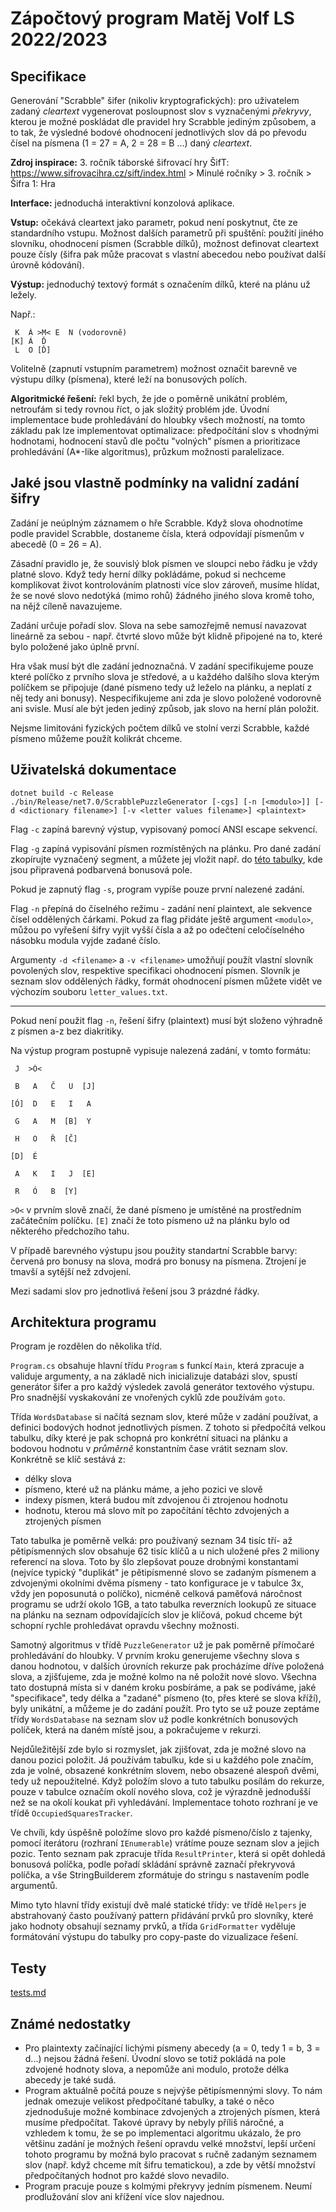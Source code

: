 # Zápočtový program Matěj Volf LS 2022/2023

## Specifikace

Generování "Scrabble" šifer (nikoliv kryptografických): pro uživatelem zadaný _cleartext_ vygenerovat posloupnost slov s vyznačenými _překryvy_, kterou je možné poskládat dle pravidel hry Scrabble jediným způsobem, a to tak, že výsledné bodové ohodnocení jednotlivých slov dá po převodu čísel na písmena (1 = 27 = A, 2 = 28 = B ...) daný _cleartext_.

**Zdroj inspirace:** 3. ročník táborské šifrovací hry ŠifT: https://www.sifrovacihra.cz/sift/index.html > Minulé ročníky > 3. ročník > Šifra 1: Hra

**Interface:** jednoduchá interaktivní konzolová aplikace.

**Vstup:** očekává cleartext jako parametr, pokud není poskytnut, čte ze standardního vstupu. Možnost dalších parametrů při spuštění: použití jiného slovníku, ohodnocení písmen (Scrabble dílků), možnost definovat cleartext pouze čísly (šifra pak může pracovat s vlastní abecedou nebo používat další úrovně kódování).

**Výstup:** jednoduchý textový formát s označením dílků, které na plánu už ležely.

Např.:

```
 K  Á >M< E  N (vodorovně)
[K] Á  Ď
 L  O [Ď]
```

Volitelně (zapnutí vstupním parametrem) možnost označit barevně ve výstupu dílky (písmena), které leží na bonusových polích.

**Algoritmické řešení:** řekl bych, že jde o poměrně unikátní problém, netroufám si tedy rovnou říct, o jak složitý problém jde. Úvodní implementace bude prohledávání do hloubky všech možností, na tomto základu pak lze implementovat optimalizace: předpočítání slov s vhodnými hodnotami, hodnocení stavů dle počtu "volných" písmen a prioritizace prohledávání (A\*-like algoritmus), průzkum možnosti paralelizace.

## Jaké jsou vlastně podmínky na validní zadání šifry

Zadání je neúplným záznamem o hře Scrabble. Když slova ohodnotíme podle pravidel Scrabble, dostaneme čísla, která odpovídají písmenům v abecedě (0 = 26 = A).

Zásadní pravidlo je, že souvislý blok písmen ve sloupci nebo řádku je vždy platné slovo. Když tedy herní dílky pokládáme, pokud si nechceme komplikovat život kontrolováním platnosti více slov zároveň, musíme hlídat, že se nové slovo nedotýká (mimo rohů) žádného jiného slova kromě toho, na nějž cíleně navazujeme.

Zadání určuje pořadí slov. Slova na sebe samozřejmě nemusí navazovat lineárně za sebou - např. čtvrté slovo může být klidně připojené na to, které bylo položené jako úplně první.

Hra však musí být dle zadání jednoznačná. V zadání specifikujeme pouze které políčko z prvního slova je středové, a u každého dalšího slova kterým políčkem se připojuje (dané písmeno tedy už leželo na plánku, a neplatí z něj tedy ani bonusy). Nespecifikujeme ani zda je slovo položené vodorovně ani svisle. Musí ale být jeden jediný způsob, jak slovo na herní plán položit.

Nejsme limitováni fyzických počtem dílků ve stolní verzi Scrabble, každé písmeno můžeme použít kolikrát chceme.

## Uživatelská dokumentace

```
dotnet build -c Release
./bin/Release/net7.0/ScrabblePuzzleGenerator [-cgs] [-n [<modulo>]] [-d <dictionary filename>] [-v <letter values filename>] <plaintext>
```

Flag `-c` zapíná barevný výstup, vypisovaný pomocí ANSI escape sekvencí.

Flag `-g` zapíná vypisování písmen rozmístěných na plánku. Pro dané zadání zkopírujte vyznačený segment, a můžete jej vložit např. do [této tabulky][sheet], kde jsou připravená podbarvená bonusová pole.

[sheet]: https://docs.google.com/spreadsheets/d/1Xv547_N-K_u6HknHW3xy-1PbUxHfXeMuLBIJmagLzjU/edit?usp=sharing

Pokud je zapnutý flag `-s`, program vypíše pouze první nalezené zadání.

Flag `-n` přepíná do číselného režimu - zadání není plaintext, ale sekvence čísel oddělených čárkami. Pokud za flag přidáte ještě argument `<modulo>`, můžou po vyřešení šifry vyjít vyšší čísla a až po odečtení celočíselného násobku modula vyjde zadané číslo.

Argumenty `-d <filename>` a `-v <filename>` umožňují použít vlastní slovník povolených slov, respektive specifikaci ohodnocení písmen. Slovník je seznam slov oddělených řádky, formát ohodnocení písmen můžete vidět ve výchozím souboru `letter_values.txt`.

---

Pokud není použit flag `-n`, řešení šifry (plaintext) musí být složeno výhradně z písmen a-z bez diakritiky.

Na výstup program postupně vypisuje nalezená zadání, v tomto formátu:

```raw
 J  >Ó<

 B   A   Č   U  [J]

[Ó]  D   E   I   A 

 G   A   M  [B]  Y 

 H   O   Ř  [Č]

[D]  É 

 A   K   I   J  [E]

 R   Ó   B  [Y]
```

`>O<` v prvním slově značí, že dané písmeno je umístěné na prostředním začátečním políčku. `[E]` značí že toto písmeno už na plánku bylo od některého předchozího tahu.

V případě barevného výstupu jsou použity standartní Scrabble barvy: červená pro bonusy na slova, modrá pro bonusy na písmena. Ztrojení je tmavší a sytější než zdvojení.

Mezi sadami slov pro jednotlivá řešení jsou 3 prázdné řádky.

## Architektura programu

Program je rozdělen do několika tříd.

`Program.cs` obsahuje hlavní třídu `Program` s funkcí `Main`, která zpracuje a validuje argumenty, a na základě nich inicializuje databázi slov, spustí generátor šifer a pro každý výsledek zavolá generátor textového výstupu. Pro snadnější vyskakování ze vnořených cyklů zde používám `goto`.

Třída `WordsDatabase` si načítá seznam slov, které může v zadání používat, a definici bodových hodnot jednotlivých písmen. Z tohoto si předpočítá velkou tabulku, díky které je pak schopná pro konkrétní situaci na plánku a bodovou hodnotu v _průměrně_ konstantním čase vrátit seznam slov. Konkrétně se klíč sestává z:

- délky slova
- písmeno, které už na plánku máme, a jeho pozici ve slově
- indexy písmen, která budou mít zdvojenou či ztrojenou hodnotu
- hodnotu, kterou má slovo mít po započítání těchto zdvojených a ztrojených písmen

Tato tabulka je poměrně velká: pro používaný seznam 34 tisíc tří- až pětipísmenných slov obsahuje 62 tisíc klíčů a u nich uložené přes 2 miliony referencí na slova. Toto by šlo zlepšovat pouze drobnými konstantami (nejvíce typický "duplikát" je pětipísmenné slovo se zadaným písmenem a zdvojenými okolními dvěma písmeny - tato konfigurace je v tabulce 3x, vždy jen poposunutá o políčko), nicméně celková paměťová náročnost programu se udrží okolo 1GB, a tato tabulka reverzních lookupů ze situace na plánku na seznam odpovídajících slov je klíčová, pokud chceme být schopní rychle prohledávat opravdu všechny možnosti.

Samotný algoritmus v třídě `PuzzleGenerator` už je pak poměrně přímočaré prohledávání do hloubky. V prvním kroku generujeme všechny slova s danou hodnotou, v dalších úrovních rekurze pak procházíme dříve položená slova, a zjišťujeme, zda je možné kolmo na ně položit nové slovo. Všechna tato dostupná místa si v daném kroku posbíráme, a pak se podíváme, jaké "specifikace", tedy délka a "zadané" písmeno (to, přes které se slova kříží), byly unikátní, a můžeme je do zadání použít. Pro tyto se už pouze zeptáme třídy `WordsDatabase` na seznam slov už podle konkrétních bonusových políček, která na daném místě jsou, a pokračujeme v rekurzi.

Nejdůležitější zde bylo si rozmyslet, jak zjišťovat, zda je možné slovo na danou pozici položit. Já používám tabulku, kde si u každého pole značím, zda je volné, obsazené konkrétním slovem, nebo obsazené alespoň dvěmi, tedy už nepoužitelné. Když položím slovo a tuto tabulku posílám do rekurze, pouze v tabulce označím okolí nového slova, což je výrazdně jednodušší než se na okolí koukat při vyhledávání. Implementace tohoto rozhraní je ve třídě `OccupiedSquaresTracker`.

Ve chvíli, kdy úspěšně položíme slovo pro každé písmeno/číslo z tajenky, pomocí iterátoru (rozhraní `IEnumerable`) vrátíme pouze seznam slov a jejich pozic. Tento seznam pak zpracuje třída `ResultPrinter`, která si opět dohledá bonusová políčka, podle pořadí skládání správně zaznačí překryvová políčka, a vše StringBuilderem zformátuje do stringu s nastavením podle argumentů.

Mimo tyto hlavní třídy existují dvě malé statické třídy: ve třídě `Helpers` je abstrahovaný často používaný pattern přidávání prvků pro slovníky, které jako hodnoty obsahují seznamy prvků, a třída `GridFormatter` vyděluje formátování výstupu do tabulky pro copy-paste do vizualizace řešení.

## Testy

[tests.md](tests.md)

## Známé nedostatky

- Pro plaintexty začínající lichými písmeny abecedy (a = 0, tedy 1 = b, 3 = d...) nejsou žádná řešení. Úvodní slovo se totiž pokládá na pole zdvojené hodnoty slova, a nepomůže ani modulo, protože délka abecedy je také sudá.
- Program aktuálně počítá pouze s nejvýše pětipísmennými slovy. To nám jednak omezuje velikost předpočítané tabulky, a také o něco zjednodušuje možné kombinace zdvojených a ztrojených písmen, která musíme předpočítat. Takové úpravy by nebyly příliš náročné, a vzhledem k tomu, že se po implementaci algoritmu ukázalo, že pro většinu zadání je možných řešení opravdu velké množství, lepší určení tohoto programu by možná bylo pracovat s ručně zadaným seznamem slov (např. když chceme mít šifru tematickou), a zde by větší množství předpočítaných hodnot pro každé slovo nevadilo.
- Program pracuje pouze s kolmými překryvy jedním písmenem. Neumí prodlužování slov ani křížení více slov najednou.

